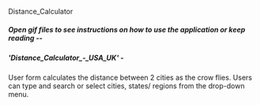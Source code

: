 Distance_Calculator

##### Open gif files to see instructions on how to use the application or keep reading --

##### 'Distance_Calculator_-_USA_UK' -
User form calculates the distance between 2 cities as the crow flies. Users can type and search or select cities, states/ regions from the drop-down menu.

